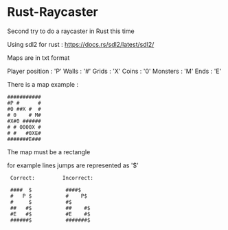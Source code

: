 # Rust-Raycaster
Second try to do a raycaster in Rust this time

Using sdl2 for rust : https://docs.rs/sdl2/latest/sdl2/

Maps are in txt format

Player position     : 'P'
Walls               : '#'
Grids               : 'X'
Coins               : '0'
Monsters            : 'M'
Ends                : 'E'

There is a map example :
```
###########
#P #      #
#0 ##X #  #
# 0    # M#
#X#0 ######
# # 0000X #
# #   #0XE#
#######E###
```
The map must be a rectangle

for example lines jumps are represented as '$'
```
 Correct:         Incorrect: 

 ####  $           ####$
 #   P $           #    P$
 #     $           #$
 ##   #$           ##    #$
 #E   #$           #E    #$
 ######$           #######$
```